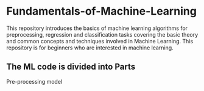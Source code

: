 # Fundamentals-of-Machine-Learning
This  repository introduces the basics of machine learning algorithms for preprocessing, regression and classification tasks covering the basic theory and common concepts and techniques involved in Machine Learning. This repository is for beginners  who are interested in machine learning.

## The ML code is divided into Parts
Pre-processing model

